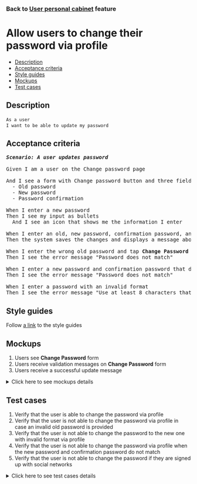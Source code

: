 ### Back to [User personal cabinet](../../README.md) feature

# Allow users to change their password via profile

- [Description](#description)
- [Acceptance criteria](#acceptance-criteria)
- [Style guides](#style-guides)
- [Mockups](#mockups)
- [Test cases](#test-cases)

## Description

    As a user
    I want to be able to update my password

## Acceptance criteria

<pre>
<b><i>Scenario: A user updates password</i></b>

Given I am a user on the Change password page

And I see a form with Change password button and three fields:
  - Old password
  - New password
  - Password confirmation

When I enter a new password
Then I see my input as bullets
  And I see an icon that shows me the information I enter

When I enter an old, new password, confirmation password, and then tap <b>Change Password</b>
Then the system saves the changes and displays a message about success

When I enter the wrong old password and tap <b>Change Password</b>
Then I see the error message "Password does not match"

When I enter a new password and confirmation password that do not match and tap <b>Change Password</b>
Then I see the error message "Password does not match"

When I enter a password with an invalid format
Then I see the error message "Use at least 8 characters that includes numbers and letters"
</pre>

## Style guides

Follow [a link](https://www.figma.com/proto/0zkkf5WC77OSpvyD6YXpFE/Style-guides?page-id=0%3A1&node-id=19%3A5368&viewport=266%2C48%2C0.54&scaling=min-zoom&starting-point-node-id=19%3A5368) to the style guides

## Mockups

1. Users see <b>Change Password</b> form
2. Users receive validation messages on <b>Change Password</b> form
3. Users receive a successful update message

<details>
  <summary>Click here to see mockups details</summary>

**1. Users see Change Password form:**

![Users see Change Password form](/mobile_application_features/user_profile_update/images/application_change_password_form.png)

**2. Users receive validation messages on Change Password form:**

![Users receive validation messages on Change Password form](/mobile_application_features/user_profile_update/images/application_change_password_validation_messages.png)

**3. Users receive a successful update message:**

![Users receive a successful update message](/mobile_application_features/user_profile_update/images/application_successful_password_update_message.png)

</details>

## Test cases

1. Verify that the user is able to change the password via profile
2. Verify that the user is not able to change the password via profile in case an invalid old password is provided
3. Verify that the user is not able to change the password to the new one with invalid format via profile
4. Verify that the user is not able to change the password via profile when the new password and confirmation password do not match
5. Verify that the user is not able to change the password if they are signed up with social networks

<details>
  <summary>Click here to see test cases details</summary>

### **#1. Verify that the user is able to change the password via profile**

|Preconditions|Steps|Expected result
------|-------|----------
|- Go to the Sports Hub home page</br>- The user is logged in with an email account|1) Tap the profile icon</br>2) Tap the <b>Change password</b> menu item</br>3) Enter the correct information in the fields</br>4) Tap <b>Change password</b>|4) The changes are saved and the user receives a success message|

### **#2. Verify that the user is not able to change the password via profile in case an invalid old password is provided**

|Preconditions|Steps|Expected result
------|-------|----------
|- Go to the Sports Hub home page</br>- The user is logged in with an email account|1) Tap the profile icon</br>2) Tap the <b>Change password</b> menu item</br>3) Enter invalid data in the <b>Old password</b> field on the profile page</br>4) Enter the valid data in the <b>New password</b> and <b>Password confirmation</b> fields</br>5) Tap <b>Change password</b>|5) The user receives an error message "Password does not match"|

### **#3. Verify that the user is not able to change the password to the new one with invalid format via profile**

|Preconditions|Steps|Expected result
------|-------|----------
|- Go to the Sports Hub home page</br>- The user is logged in with an email account</br>- Password must contain at least 8 characters (letters and numbers)|1) Tap the profile icon</br>2) Tap the <b>Change password</b> menu item</br>3) Enter the valid password in the <b>Old password</b> field</br>4) Enter the same invalid password in the <b>New password</b> and <b>Password сonfirmation</b> fields</br>5) Tap <b>Change password</b>|5) The user receives an error message "Password must contain at least 8 characters (letters and numbers)"|

### **#4. Verify that the user is not able to change the password via profile when the new password and confirmation password do not match**

|Preconditions|Steps|Expected result
------|-------|----------
|- Go to the Sports Hub home page</br>- The user is logged in with email account</br>- Password must contain at least 8 characters (letters and numbers)|1) Tap the profile icon</br>2) Tap the <b>Change password</b> menu item</br>3) Enter the valid password in the <b>Old password</b> field</br>4) Enter different passwords in the <b>New password</b> and <b>Password сonfirmation</b> fields</br>5) Tap <b>Change password</b>|5) The user receives an error message "Passwords do not match"|

### **#5. Verify that the user is not able to change the password if they are signed up with social networks**

|Preconditions|Steps|Expected result
------|-------|----------
|- Go to the Sports Hub home page</br>- The user is logged in with social networks account|1) Tap the profile icon</br>2) Examine the available items in the menu|2) The <b>Change password</b> item is not visible|
</details>
